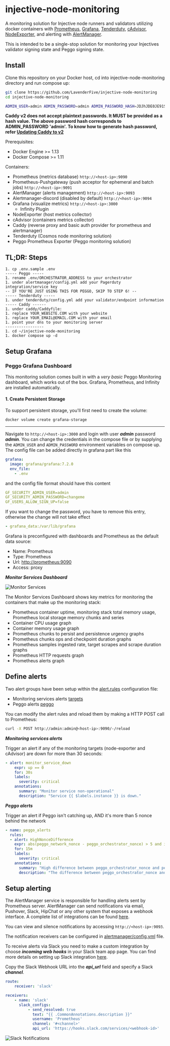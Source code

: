 # injective-node-monitoring

A monitoring solution for Injective node runners and validators utilizing docker containers with [Prometheus](https://prometheus.io/), [Grafana](http://grafana.org/),
[Tenderduty](https://github.com/blockpane/tenderduty), [cAdvisor](https://github.com/google/cadvisor), [NodeExporter](https://github.com/prometheus/node_exporter), 
and alerting with [AlertManager](https://github.com/prometheus/alertmanager). 

This is intended to be a single-stop solution for monitoring your Injectives validator signing state and Peggo signing state.

## Install

Clone this repository on your Docker host, cd into injective-node-monitoring directory and run compose up:

```bash
git clone https://github.com/LavenderFive/injective-node-monitoring
cd injective-node-monitoring

ADMIN_USER=admin ADMIN_PASSWORD=admin ADMIN_PASSWORD_HASH=JDJhJDE0JE91S1FrN0Z0VEsyWmhrQVpON1VzdHVLSDkyWHdsN0xNbEZYdnNIZm1pb2d1blg4Y09mL0ZP docker-compose up -d
```

**Caddy v2 does not accept plaintext passwords. It MUST be provided as a hash value. The above password hash corresponds to ADMIN_PASSWORD 'admin'. To know how to generate hash password, refer [Updating Caddy to v2](#Updating-Caddy-to-v2)**

Prerequisites:

* Docker Engine >= 1.13
* Docker Compose >= 1.11

Containers:

* Prometheus (metrics database) `http://<host-ip>:9090`
* Prometheus-Pushgateway (push acceptor for ephemeral and batch jobs) `http://<host-ip>:9091`
* AlertManager (alerts management) `http://<host-ip>:9093`
* Alertmanager-discord (disabled by default) `http://<host-ip>:9094`
* Grafana (visualize metrics) `http://<host-ip>:3000`
  * Infinity Plugin
* NodeExporter (host metrics collector)
* cAdvisor (containers metrics collector)
* Caddy (reverse proxy and basic auth provider for prometheus and alertmanager)
* Tenderduty (Cosmos node monitoring solution)
* Peggo Prometheus Exporter (Peggo monitoring solution)

## TL;DR: Steps
```
1. cp .env.sample .env
----- Peggo -----
1. rename .env/ORCHESTRATOR_ADDRESS to your orchestrator
1. under alertmanager/config.yml add your Pagerduty integration/service key
-- IF YOU'RE JUST USING THIS FOR PEGGO, SKIP TO STEP 6! --
----- Tenderduty -----
1. under tenderduty/config.yml add your validator/endpoint information
----- Caddy ------
1. under caddy/Caddyfile:
1. replace YOUR_WEBSITE.COM with your website
1. replace YOUR_EMAIL@EMAIL.COM with your email
1. point your dns to your monitoring server
-----------------
1. cd ~/injective-node-monitoring
1. docker compose up -d
```

## Setup Grafana

### Peggo Grafana Dashboard
This monitoring solution comes built in with a *very basic* Peggo Monitoring dashboard, 
which works out of the box. Grafana, Prometheus, and Infinity are installed 
automatically.

#### 1. Create Persistent Storage
To support persistent storage, you'll first need to create the volume:
```
docker volume create grafana-storage
```

---

Navigate to `http://<host-ip>:3000` and login with user ***admin*** password ***admin***. You can change the credentials in the compose file or by supplying the `ADMIN_USER` and `ADMIN_PASSWORD` environment variables on compose up. The config file can be added directly in grafana part like this

```yaml
grafana:
  image: grafana/grafana:7.2.0
  env_file:
    - .env
```

and the config file format should have this content

```yaml
GF_SECURITY_ADMIN_USER=admin
GF_SECURITY_ADMIN_PASSWORD=changeme
GF_USERS_ALLOW_SIGN_UP=false
```

If you want to change the password, you have to remove this entry, otherwise the change will not take effect

```yaml
- grafana_data:/var/lib/grafana
```

Grafana is preconfigured with dashboards and Prometheus as the default data source:

* Name: Prometheus
* Type: Prometheus
* Url: [http://prometheus:9090](http://prometheus:9090)
* Access: proxy

***Monitor Services Dashboard***

![Monitor Services](https://raw.githubusercontent.com/LavenderFive/injective-node-monitoring/master/screens/Grafana_Prometheus.png)

The Monitor Services Dashboard shows key metrics for monitoring the containers that make up the monitoring stack:

* Prometheus container uptime, monitoring stack total memory usage, Prometheus local storage memory chunks and series
* Container CPU usage graph
* Container memory usage graph
* Prometheus chunks to persist and persistence urgency graphs
* Prometheus chunks ops and checkpoint duration graphs
* Prometheus samples ingested rate, target scrapes and scrape duration graphs
* Prometheus HTTP requests graph
* Prometheus alerts graph

## Define alerts

Two alert groups have been setup within the [alert.rules](https://github.com/LavenderFive/injective-node-monitoring/blob/master/prometheus/alert.rules) configuration file:

* Monitoring services alerts [targets](https://github.com/LavenderFive/injective-node-monitoring/blob/master/prometheus/alert.rules#L13-L22)
* Peggo alerts [peggo](https://github.com/LavenderFive/injective-node-monitoring/blob/master/prometheus/alert.rules#L2-L11)

You can modify the alert rules and reload them by making a HTTP POST call to Prometheus:

```bash
curl -X POST http://admin:admin@<host-ip>:9090/-/reload
```

***Monitoring services alerts***

Trigger an alert if any of the monitoring targets (node-exporter and cAdvisor) are down for more than 30 seconds:

```yaml
- alert: monitor_service_down
    expr: up == 0
    for: 30s
    labels:
      severity: critical
    annotations:
      summary: "Monitor service non-operational"
      description: "Service {{ $labels.instance }} is down."
```

***Peggo alerts***

Trigger an alert if Peggo isn't catching up, AND it's more than 5 nonce behind the network

```yaml
- name: peggo_alerts
  rules:
  - alert: HighNonceDifference
    expr: abs(peggo_network_nonce - peggo_orchestrator_nonce) > 5 and increase(peggo_orchestrator_nonce[1h]) <= 0
    for: 15m
    labels:
      severity: critical
    annotations:
      summary: "High difference between peggo_orchestrator_nonce and peggo_network_nonce"
      description: "The difference between peggo_orchestrator_nonce and peggo_network_nonce has been greater than 5 for more than 15 minutes."
```


## Setup alerting

The AlertManager service is responsible for handling alerts sent by Prometheus server.
AlertManager can send notifications via email, Pushover, Slack, HipChat or any other system that exposes a webhook interface.
A complete list of integrations can be found [here](https://prometheus.io/docs/alerting/configuration).

You can view and silence notifications by accessing `http://<host-ip>:9093`.

The notification receivers can be configured in [alertmanager/config.yml](https://github.com/LavenderFive/injective-node-monitoring/blob/master/alertmanager/config.yml) file.

To receive alerts via Slack you need to make a custom integration by choose ***incoming web hooks*** in your Slack team app page.
You can find more details on setting up Slack integration [here](http://www.robustperception.io/using-slack-with-the-alertmanager/).

Copy the Slack Webhook URL into the ***api_url*** field and specify a Slack ***channel***.

```yaml
route:
    receiver: 'slack'

receivers:
    - name: 'slack'
      slack_configs:
          - send_resolved: true
            text: "{{ .CommonAnnotations.description }}"
            username: 'Prometheus'
            channel: '#<channel>'
            api_url: 'https://hooks.slack.com/services/<webhook-id>'
```

![Slack Notifications](https://raw.githubusercontent.com/LavenderFive/injective-node-monitoring/master/screens/Slack_Notifications.png)
